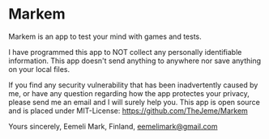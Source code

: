 # Markem
Markem is an app to test your mind with games and tests.

I have programmed this app to NOT collect any personally identifiable information. This app doesn't send anything to anywhere nor save anything on your local files.

If you find any security vulnerability that has been inadvertently caused by me, or have any question regarding how the app protectes your privacy, please send me an email and I will surely help you. This app is open source and is placed under MIT-License: https://github.com/TheJeme/Markem

Yours sincerely,
Eemeli Mark,
Finland,
eemelimark@gmail.com
